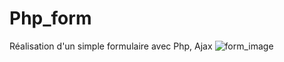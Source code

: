 # Php_form
Réalisation d'un simple formulaire avec Php, Ajax
![form_image](https://user-images.githubusercontent.com/37422000/103095108-b9232f80-45ff-11eb-92ac-a275a721cb77.gif)
